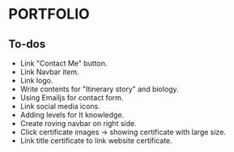 # PORTFOLIO

## To-dos
- Link "Contact Me" button.
- Link Navbar item.
- Link logo.
- Write contents for "Itinerary story" and biology.
- Using Emailjs for contact form.
- Link social media icons.
- Adding levels for It knowledge.
- Create roving navbar on right side.
- Click certificate images -> showing certificate with large size.
- Link title certificate to link website certificate.
